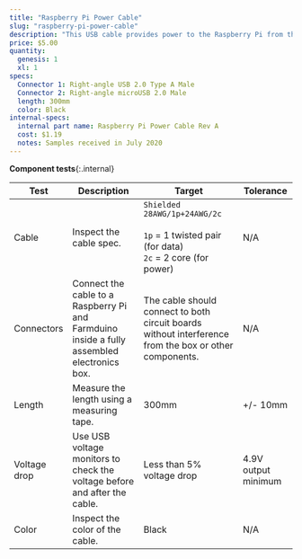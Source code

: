 ```yaml
---
title: "Raspberry Pi Power Cable"
slug: "raspberry-pi-power-cable"
description: "This USB cable provides power to the Raspberry Pi from the Farmduino's built-in 12v to 5v to USB circuitry."
price: $5.00
quantity:
  genesis: 1
  xl: 1
specs:
  Connector 1: Right-angle USB 2.0 Type A Male
  Connector 2: Right-angle microUSB 2.0 Male
  length: 300mm
  color: Black
internal-specs:
  internal part name: Raspberry Pi Power Cable Rev A
  cost: $1.19
  notes: Samples received in July 2020
---
```


**Component tests**{:.internal}

|Test         |Description  |Target       |Tolerance    |
|-------------|-------------|-------------|-------------|
|Cable        |Inspect the cable spec.|`Shielded 28AWG/1p+24AWG/2c`<br><br>`1p` = 1 twisted pair (for data)<br>`2c` = 2 core (for power)|N/A
|Connectors   |Connect the cable to a Raspberry Pi and Farmduino inside a fully assembled electronics box.|The cable should connect to both circuit boards without interference from the box or other components.|N/A
|Length       |Measure the length using a measuring tape.|300mm|+/- 10mm
|Voltage drop |Use USB voltage monitors to check the voltage before and after the cable.|Less than 5% voltage drop|4.9V output minimum
|Color        |Inspect the color of the cable.|Black|N/A
